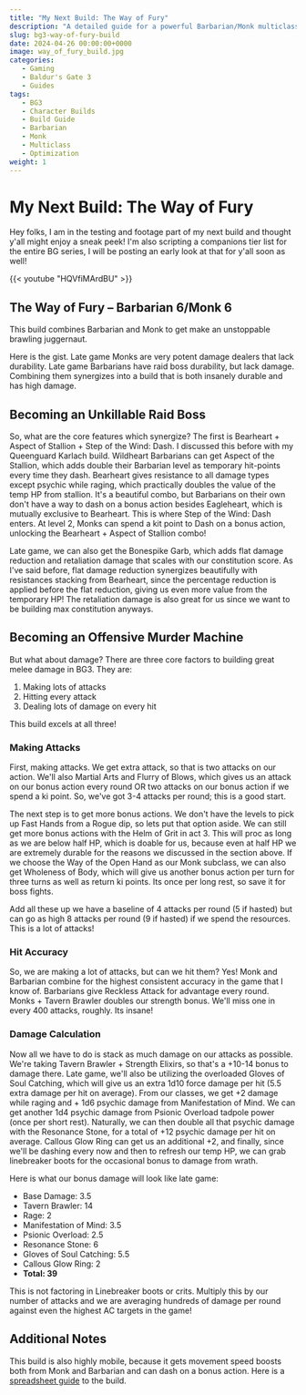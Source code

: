 ```yaml
---
title: "My Next Build: The Way of Fury"
description: "A detailed guide for a powerful Barbarian/Monk multiclass build in Baldur's Gate 3, combining high durability with devastating damage output"
slug: bg3-way-of-fury-build
date: 2024-04-26 00:00:00+0000
image: way_of_fury_build.jpg
categories:
   - Gaming
   - Baldur's Gate 3
   - Guides
tags:
   - BG3
   - Character Builds
   - Build Guide
   - Barbarian
   - Monk
   - Multiclass
   - Optimization
weight: 1
---
```


# My Next Build: The Way of Fury

Hey folks, I am in the testing and footage part of my next build and thought y'all might enjoy a sneak peek! I'm also scripting a companions tier list for the entire BG series, I will be posting an early look at that for y'all soon as well!


{{< youtube "HQVfiMArdBU" >}}

## The Way of Fury – Barbarian 6/Monk 6

This build combines Barbarian and Monk to get make an unstoppable brawling juggernaut.

Here is the gist. Late game Monks are very potent damage dealers that lack durability. Late game Barbarians have raid boss durability, but lack damage. Combining them synergizes into a build that is both insanely durable and has high damage.

## Becoming an Unkillable Raid Boss

So, what are the core features which synergize? The first is Bearheart + Aspect of Stallion + Step of the Wind: Dash. I discussed this before with my Queenguard Karlach build. Wildheart Barbarians can get Aspect of the Stallion, which adds double their Barbarian level as temporary hit-points every time they dash. Bearheart gives resistance to all damage types except psychic while raging, which practically doubles the value of the temp HP from stallion. It's a beautiful combo, but Barbarians on their own don't have a way to dash on a bonus action besides Eagleheart, which is mutually exclusive to Bearheart. This is where Step of the Wind: Dash enters. At level 2, Monks can spend a kit point to Dash on a bonus action, unlocking the Bearheart + Aspect of Stallion combo!

Late game, we can also get the Bonespike Garb, which adds flat damage reduction and retaliation damage that scales with our constitution score. As I've said before, flat damage reduction synergizes beautifully with resistances stacking from Bearheart, since the percentage reduction is applied before the flat reduction, giving us even more value from the temporary HP! The retaliation damage is also great for us since we want to be building max constitution anyways.

## Becoming an Offensive Murder Machine

But what about damage? There are three core factors to building great melee damage in BG3. They are:

1. Making lots of attacks
2. Hitting every attack
3. Dealing lots of damage on every hit

This build excels at all three!

### Making Attacks

First, making attacks. We get extra attack, so that is two attacks on our action. We'll also Martial Arts and Flurry of Blows, which gives us an attack on our bonus action every round OR two attacks on our bonus action if we spend a ki point. So, we've got 3-4 attacks per round; this is a good start.

The next step is to get more bonus actions. We don't have the levels to pick up Fast Hands from a Rogue dip, so lets put that option aside. We can still get more bonus actions with the Helm of Grit in act 3. This will proc as long as we are below half HP, which is doable for us, because even at half HP we are extremely durable for the reasons we discussed in the section above. If we choose the Way of the Open Hand as our Monk subclass, we can also get Wholeness of Body, which will give us another bonus action per turn for three turns as well as return ki points. Its once per long rest, so save it for boss fights.

Add all these up we have a baseline of 4 attacks per round (5 if hasted) but can go as high 8 attacks per round (9 if hasted) if we spend the resources. This is a lot of attacks!

### Hit Accuracy

So, we are making a lot of attacks, but can we hit them? Yes! Monk and Barbarian combine for the highest consistent accuracy in the game that I know of. Barbarians give Reckless Attack for advantage every round. Monks + Tavern Brawler doubles our strength bonus. We'll miss one in every 400 attacks, roughly. Its insane!

### Damage Calculation

Now all we have to do is stack as much damage on our attacks as possible. We're taking Tavern Brawler + Strength Elixirs, so that's a +10-14 bonus to damage there. Late game, we'll also be utilizing the overloaded Gloves of Soul Catching, which will give us an extra 1d10 force damage per hit (5.5 extra damage per hit on average). From our classes, we get +2 damage while raging and + 1d6 psychic damage from Manifestation of Mind. We can get another 1d4 psychic damage from Psionic Overload tadpole power (once per short rest). Naturally, we can then double all that psychic damage with the Resonance Stone, for a total of +12 psychic damage per hit on average. Callous Glow Ring can get us an additional +2, and finally, since we'll be dashing every now and then to refresh our temp HP, we can grab linebreaker boots for the occasional bonus to damage from wrath.

Here is what our bonus damage will look like late game:

* Base Damage: 3.5
* Tavern Brawler: 14
* Rage: 2
* Manifestation of Mind: 3.5
* Psionic Overload: 2.5
* Resonance Stone: 6
* Gloves of Soul Catching: 5.5
* Callous Glow Ring: 2
* **Total: 39**

This is not factoring in Linebreaker boots or crits. Multiply this by our number of attacks and we are averaging hundreds of damage per round against even the highest AC targets in the game!

## Additional Notes

This build is also highly mobile, because it gets movement speed boosts both from Monk and Barbarian and can dash on a bonus action. Here is a [spreadsheet guide](https://docs.google.com/spreadsheets/d/1Ssa2RnLicEzXiI4KwPCEPlkFyG1Dsl0L/edit?usp=sharing&ouid=102922927028635040581&rtpof=true&sd=true) to the build.
